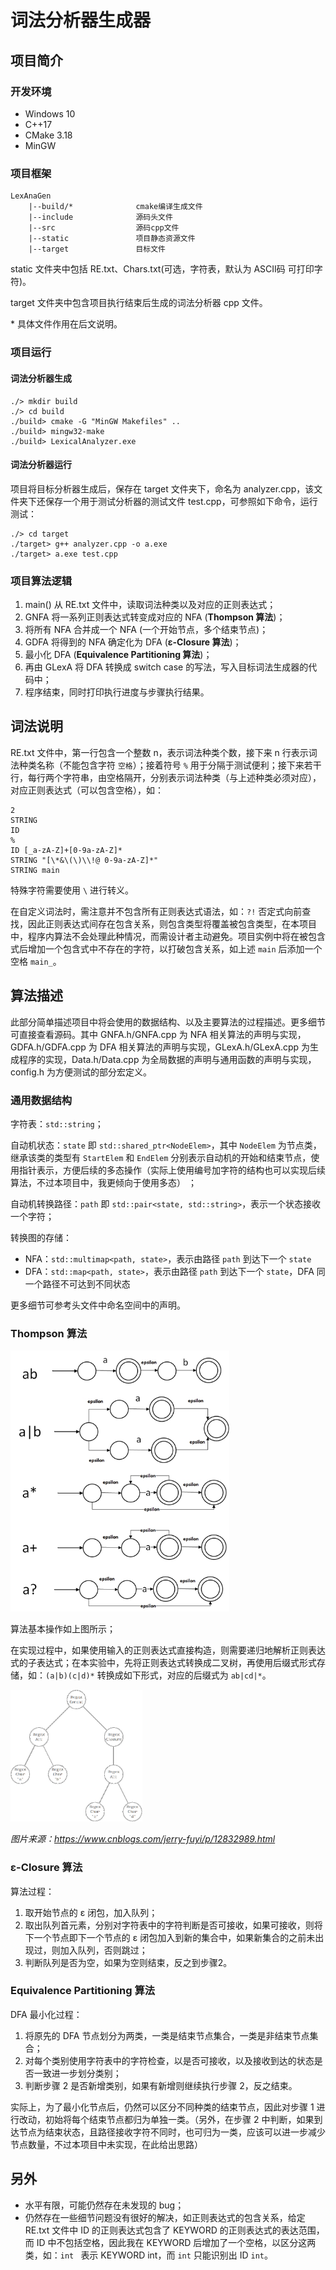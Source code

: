 # 词法分析器生成器

## 项目简介

### 开发环境

- Windows 10
- C++17
- CMake 3.18
- MinGW

### 项目框架

```dockerfile
LexAnaGen
	|--build/*				cmake编译生成文件
	|--include				源码头文件
	|--src					源码cpp文件
	|--static				项目静态资源文件
	|--target				目标文件
```

static 文件夹中包括 RE.txt、Chars.txt(可选，字符表，默认为 ASCII码 可打印字符)。

target 文件夹中包含项目执行结束后生成的词法分析器 cpp 文件。

\* 具体文件作用在后文说明。

### 项目运行

#### 词法分析器生成

```shell
./> mkdir build
./> cd build
./build> cmake -G "MinGW Makefiles" ..
./build> mingw32-make
./build> LexicalAnalyzer.exe
```

#### 词法分析器运行

项目将目标分析器生成后，保存在 target 文件夹下，命名为 analyzer.cpp，该文件夹下还保存一个用于测试分析器的测试文件 test.cpp，可参照如下命令，运行测试：

```shell
./> cd target
./target> g++ analyzer.cpp -o a.exe
./target> a.exe test.cpp
```

### 项目算法逻辑

1. main() 从 RE.txt 文件中，读取词法种类以及对应的正则表达式；
2. GNFA 将一系列正则表达式转变成对应的 NFA (**Thompson 算法**)；
3. 将所有 NFA 合并成一个 NFA (一个开始节点，多个结束节点)；
4. GDFA 将得到的 NFA 确定化为 DFA (**ε-Closure 算法**)；
5. 最小化 DFA (**Equivalence Partitioning 算法**)；
6. 再由 GLexA 将 DFA 转换成 switch case 的写法，写入目标词法生成器的代码中；
7. 程序结束，同时打印执行进度与步骤执行结果。

## 词法说明

RE.txt 文件中，第一行包含一个整数 n，表示词法种类个数，接下来 n 行表示词法种类名称（不能包含字符 `空格`）；接着符号 `%` 用于分隔于测试便利；接下来若干行，每行两个字符串，由空格隔开，分别表示词法种类（与上述种类必须对应），对应正则表达式（可以包含空格），如：

```
2
STRING
ID
%
ID [_a-zA-Z]+[0-9a-zA-Z]*
STRING "[\*&\(\)\\!@ 0-9a-zA-Z]*"
STRING main 
```

特殊字符需要使用 `\` 进行转义。

在自定义词法时，需注意并不包含所有正则表达式语法，如：`?!` 否定式向前查找，因此正则表达式间存在包含关系，则包含类型将覆盖被包含类型，在本项目中，程序内算法不会处理此种情况，而需设计者主动避免。项目实例中将在被包含式后增加一个包含式中不存在的字符，以打破包含关系，如上述 `main` 后添加一个空格 `main_`。

## 算法描述

此部分简单描述项目中将会使用的数据结构、以及主要算法的过程描述。更多细节可直接查看源码。其中 GNFA.h/GNFA.cpp 为 NFA 相关算法的声明与实现，GDFA.h/GDFA.cpp 为 DFA 相关算法的声明与实现，GLexA.h/GLexA.cpp 为生成程序的实现，Data.h/Data.cpp 为全局数据的声明与通用函数的声明与实现，config.h 为方便测试的部分宏定义。

### 通用数据结构

字符表：`std::string`；

自动机状态：`state` 即 `std::shared_ptr<NodeElem>`，其中 `NodeElem` 为节点类，继承该类的类型有 `StartElem` 和 `EndElem` 分别表示自动机的开始和结束节点，使用指针表示，方便后续的多态操作（实际上使用编号加字符的结构也可以实现后续算法，不过本项目中，我更倾向于使用多态） ；

自动机转换路径：`path` 即 `std::pair<state, std::string>`，表示一个状态接收一个字符；

转换图的存储：

- NFA：`std::multimap<path, state>`，表示由路径 `path` 到达下一个 `state`
- DFA：`std::map<path, state>`，表示由路径 `path` 到达下一个 `state`，DFA 同一个路径不可达到不同状态

更多细节可参考头文件中命名空间中的声明。

### Thompson 算法

<img src=".\README.assets\image-20210126104044930.png" alt="image-20210126104044930" style="zoom:67%;" />

算法基本操作如上图所示；

在实现过程中，如果使用输入的正则表达式直接构造，则需要递归地解析正则表达式的子表达式；在本实验中，先将正则表达式转换成二叉树，再使用后缀式形式存储，如：`(a|b)(c|d)*` 转换成如下形式，对应的后缀式为 `ab|cd|*`。

<img src=".\README.assets\1734552-20200506173142526-1256141863.png" alt="img" style="zoom:30%;" />

*图片来源：https://www.cnblogs.com/jerry-fuyi/p/12832989.html*

### ε-Closure 算法

算法过程：

1. 取开始节点的 ε 闭包，加入队列；
2. 取出队列首元素，分别对字符表中的字符判断是否可接收，如果可接收，则将下一个节点即下一个节点的 ε 闭包加入到新的集合中，如果新集合的之前未出现过，则加入队列，否则跳过；
3. 判断队列是否为空，如果为空则结束，反之到步骤2。

### Equivalence Partitioning 算法

DFA 最小化过程：

1. 将原先的 DFA 节点划分为两类，一类是结束节点集合，一类是非结束节点集合；
2. 对每个类别使用字符表中的字符检查，以是否可接收，以及接收到达的状态是否一致进一步划分类别；
3. 判断步骤 2 是否新增类别，如果有新增则继续执行步骤 2，反之结束。

实际上，为了最小化节点后，仍然可以区分不同种类的结束节点，因此对步骤 1 进行改动，初始将每个结束节点都归为单独一类。（另外，在步骤 2 中判断，如果到达节点为结束状态，且路径接收字符不同时，也可归为一类，应该可以进一步减少节点数量，不过本项目中未实现，在此给出思路）

## 另外

- 水平有限，可能仍然存在未发现的 bug；
- 仍然存在一些细节问题没有很好的解决，如正则表达式的包含关系，给定 RE.txt 文件中 ID 的正则表达式包含了 KEYWORD 的正则表达式的表达范围，而 ID 中不包括空格，因此我在 KEYWORD 后增加了一个空格，以区分这两类，如：`int ` 表示 KEYWORD int，而 `int` 只能识别出 ID `int`。
